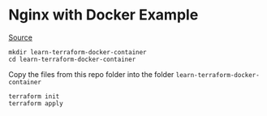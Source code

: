 # Nginx with Docker Example

[Source](https://developer.hashicorp.com/terraform/tutorials/aws-get-started/install-cli)

```
mkdir learn-terraform-docker-container
cd learn-terraform-docker-container
```

Copy the files from this repo folder into the folder `learn-terraform-docker-container`

```
terraform init
terraform apply
```
